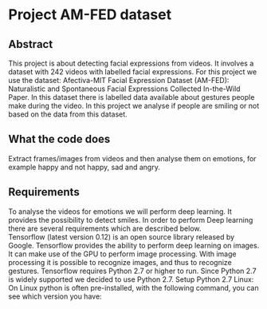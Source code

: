 # Project AM-FED dataset

## Abstract
This project is about detecting facial expressions from videos. It involves a dataset with 242 videos with labelled facial expressions. For this project we use the dataset: Afectiva-MIT Facial Expression Dataset (AM-FED): Naturalistic and Spontaneous Facial Expressions Collected In-the-Wild Paper. In this dataset there is labelled data available about gestures people make during the video. In this project we analyse if people are smiling or not based on the data from this dataset.

## What the code does
Extract frames/images from videos and then analyse them on emotions, for example happy and not happy, sad and angry. 

## Requirements
To analyse the videos for emotions we will perform deep learning. It provides the possibility to detect smiles. In order to perform Deep learning there are several requirements which are described below. 	 	 	
Tensorflow (latest version 0.12) is an open source library released by Google. Tensorflow provides the ability to perform deep learning on images. It can make use of the GPU to perform image processing. With image processing it is possible to recognize images, and thus to recognize gestures.
Tensorflow requires Python 2.7 or higher to run. Since Python 2.7 is widely supported we decided to use Python 2.7.
Setup Python 2.7 Linux:
On Linux python is often pre-installed, with the following command, you can see which version you have:





